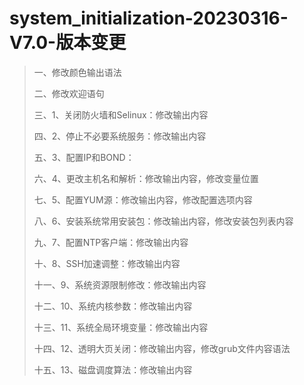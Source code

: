 # system_initialization-20230316-V7.0-版本变更

> 一、修改颜色输出语法
>
> 二、修改欢迎语句
>
> 三、1、关闭防火墙和Selinux：修改输出内容
>
> 四、2、停止不必要系统服务：修改输出内容
>
> 五、3、配置IP和BOND：
>
> 六、4、更改主机名和解析：修改输出内容，修改变量位置
>
> 七、5、配置YUM源：修改输出内容，修改配置选项内容
>
> 八、6、安装系统常用安装包：修改输出内容，修改安装包列表内容
>
> 九、7、配置NTP客户端：修改输出内容
>
> 十、8、SSH加速调整：修改输出内容
>
> 十一、9、系统资源限制修改：修改输出内容
>
> 十二、10、系统内核参数：修改输出内容
>
> 十三、11、系统全局环境变量：修改输出内容
>
> 十四、12、透明大页关闭：修改输出内容，修改grub文件内容语法
>
> 十五、13、磁盘调度算法：修改输出内容


